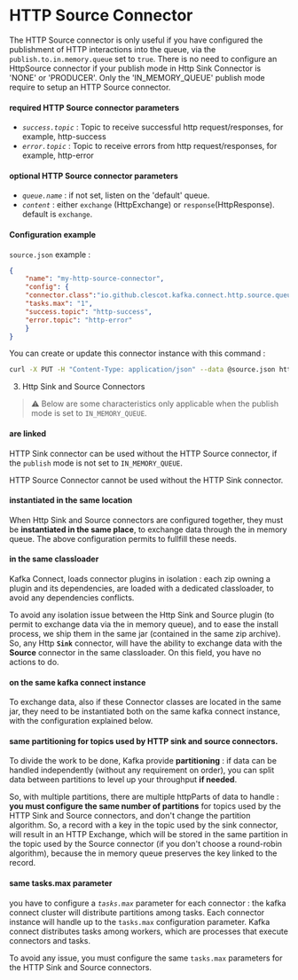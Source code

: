 # HTTP Source Connector

The HTTP Source connector is only useful if you have configured the publishment of HTTP interactions into the queue,
via the `publish.to.in.memory.queue` set to `true`.
There is no need to configure an HttpSource connector if your publish mode in Http Sink Connector is 'NONE' or 'PRODUCER'.
Only the 'IN_MEMORY_QUEUE' publish mode require to setup an HTTP Source connector.

#### required HTTP Source connector parameters

- *`success.topic`* : Topic to receive successful http request/responses, for example, http-success
- *`error.topic`* : Topic to receive errors from http request/responses, for example, http-error

#### optional HTTP Source connector parameters

- *`queue.name`* : if not set, listen on the 'default' queue.
- *`content`* : either `exchange` (HttpExchange) or `response`(HttpResponse). default is `exchange`.

#### Configuration example


`source.json` example :
```json 
{
    "name": "my-http-source-connector",
    "config": {
    "connector.class":"io.github.clescot.kafka.connect.http.source.queue.HttpInMemoryQueueSourceConnector",
    "tasks.max": "1",
    "success.topic": "http-success",
    "error.topic": "http-error"
    }
}
```

You can create or update this connector instance with this command :

```bash
curl -X PUT -H "Content-Type: application/json" --data @source.json http://my-kafka-connect-cluster:8083/connectors/my-http-source-connector/config
```

3. Http Sink and Source Connectors

> :warning: Below are some characteristics only applicable when the publish mode is set to `IN_MEMORY_QUEUE`.

#### are linked

HTTP Sink connector can be used without the HTTP Source connector, if the `publish` mode is not set to `IN_MEMORY_QUEUE`.

HTTP Source Connector cannot be used without the HTTP Sink connector.

#### instantiated in the same location

When Http Sink and Source connectors are configured together, they must be **instantiated in the same place**, to exchange data through the in memory queue.
The above configuration permits to fullfill these needs.

#### in the same classloader

Kafka Connect, loads connector plugins in isolation : each zip owning a plugin and its dependencies,
are loaded with a dedicated classloader, to avoid any dependencies conflicts.

To avoid any isolation issue between the Http Sink and Source plugin (to permit to exchange data via the in memory queue),
and to ease the install process, we ship them in the same jar (contained in the same zip archive).
So, any Http **`Sink`** connector, will have the ability to exchange data with the **Source** connector in the same classloader.
On this field, you have no actions to do.

#### on the same kafka connect instance

To exchange data, also if these Connector classes are located in the same jar, they need to be instantiated both on the same kafka connect instance,
with the configuration explained below.

#### same partitioning for topics used by HTTP sink and source connectors.

To divide the work to be done, Kafka provide **partitioning** :
if data can be handled independently (without any requirement on order), you can split data between partitions to level up your throughput **if needed**.

So, with multiple partitions, there are multiple httpParts of data to handle : **you must configure the same number of partitions** for topics used by the HTTP Sink and Source connectors,
and don't change the partition algorithm.
So, a record with a key in the topic used by the sink connector, will result in an HTTP Exchange,
which will be stored in the same partition in the topic used by the Source connector (if you don't choose a round-robin algorithm),
because the in memory queue preserves the key linked to the record.


#### same tasks.max parameter

you have to configure a *`tasks.max`* parameter for each connector : the kafka connect cluster will distribute partitions among tasks.
Each connector instance will handle up to the `tasks.max` configuration parameter.
Kafka connect distributes tasks among workers, which are processes that execute connectors and tasks.

To avoid any issue, you must configure the same `tasks.max` parameters for the HTTP Sink and Source connectors.

